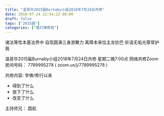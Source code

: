 ```yaml
---
title: "温哥华2015届Burnaby小组2018年7月24日共修"
date: 2018-07-24 12:54:22-08:00
draft: false
tags: ["2015届"]
categories: ["慧灯禅修班"]
---
```

诸法等性本基法界中 自现圆满三身游舞力
离障本来怙主龙钦巴 祈请无垢光尊常护我

温哥华2015届Burnaby小组2018年7月24日共修
星期二晚7:00点
网络共修Zoom房间号码： 7789995278 ( zoom.us/j/7789995278 )

共修内容:
学佛/修行以来
- 得到了什么
- 放下了什么
- 改变了什么

主持师兄： 圆航
